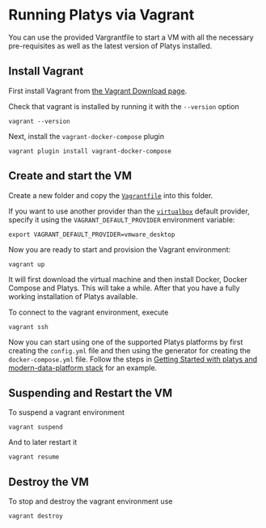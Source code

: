 # Running Platys via Vagrant

You can use the provided Vargrantfile to start a VM with all the necessary pre-requisites as well as the latest version of Platys installed. 

## Install Vagrant

First install Vagrant from [the Vagrant Download page](https://www.vagrantup.com/downloads.html).

Check that vagrant is installed by running it with the `--version` option

```
vagrant --version
```

Next, install the `vagrant-docker-compose` plugin

```
vagrant plugin install vagrant-docker-compose
```

## Create and start the VM

Create a new folder and copy the [`Vagrantfile`](./Vagrantfile) into this folder.

If you want to use another provider than the [`virtualbox`](https://www.vagrantup.com/docs/virtualbox/) default provider, specify it using the `VAGRANT_DEFAULT_PROVIDER` environment variable:

```
export VAGRANT_DEFAULT_PROVIDER=vmware_desktop
```

Now you are ready to start and provision the Vagrant environment:

```
vagrant up 
```

It will first download the virtual machine and then install Docker, Docker Compose and Platys. This will take a while. After that you have a fully working installation of Platys available.

To connect to the vagrant environment, execute

```
vagrant ssh
```

Now you can start using one of the supported Platys platforms by first creating the `config.yml` file and then using the generator for creating the `docker-compose.yml` file. Follow the steps in [Getting Started with platys and modern-data-platform stack](../platform-stacks/modern-data-platform/documentation/getting-started.md) for an example.

## Suspending and Restart the VM

To suspend a vagrant environment
```
vagrant suspend
```

And to later restart it

```
vagrant resume
```


## Destroy the VM

To stop and destroy the vagrant environment use 

```
vagrant destroy
```
